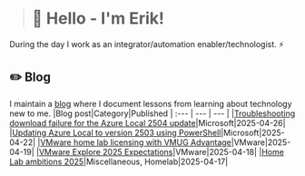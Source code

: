 > # 👾 Hello - I'm Erik!
During the day I work as an integrator/automation enabler/technologist. ⚡
## ✏️ Blog
I maintain a [blog](https://blog.graa.dev) where I document lessons from learning about technology new to me.
|Blog post|Category|Published
| :--- | --- | --- |
|[Troubleshooting download failure for the Azure Local 2504 update](https://blog.graa.dev/AzureLocal-DownloadFailed)|Microsoft|2025-04-26|
|[Updating Azure Local to version 2503 using PowerShell](https://blog.graa.dev/AzureLocal-UpdatePowerShell)|Microsoft|2025-04-22|
|[VMware home lab licensing with VMUG Advantage](https://blog.graa.dev/VMUG-Advantage2025)|VMware|2025-04-19|
|[VMware Explore 2025 Expectations](https://blog.graa.dev/Explore2025-Expectations)|VMware|2025-04-18|
|[Home Lab ambitions 2025](https://blog.graa.dev/HomeLab-2025)|Miscellaneous, Homelab|2025-04-17|
